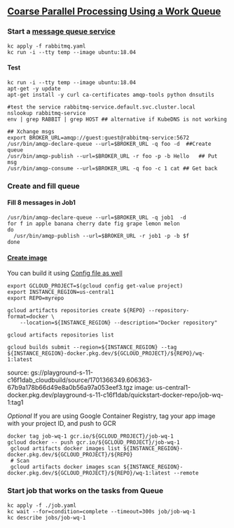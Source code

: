 ## [Coarse Parallel Processing Using a Work Queue](https://kubernetes.io/docs/tasks/job/coarse-parallel-processing-work-queue/#create-an-image)

### Start a [message queue service](https://github.com/kubernetes/kubernetes/tree/release-1.3/examples/celery-rabbitmq)
```
kc apply -f rabbitmq.yaml
kc run -i --tty temp --image ubuntu:18.04  
```
#### Test
```
kc run -i --tty temp --image ubuntu:18.04
apt-get -y update
apt-get install -y curl ca-certificates amqp-tools python dnsutils

#test the service rabbitmq-service.default.svc.cluster.local
nslookup rabbitmq-service
env | grep RABBIT | grep HOST ## alternative if KubeDNS is not working

## Xchange msgs
export BROKER_URL=amqp://guest:guest@rabbitmq-service:5672
/usr/bin/amqp-declare-queue --url=$BROKER_URL -q foo -d  ##Create queue
/usr/bin/amqp-publish --url=$BROKER_URL -r foo -p -b Hello   ## Put msg
/usr/bin/amqp-consume --url=$BROKER_URL -q foo -c 1 cat ## Get back
```



### Create and fill queue
#### Fill 8 messages in Job1
```
/usr/bin/amqp-declare-queue --url=$BROKER_URL -q job1  -d
for f in apple banana cherry date fig grape lemon melon
do
  /usr/bin/amqp-publish --url=$BROKER_URL -r job1 -p -b $f
done
```

#### [Create image](https://cloud.google.com/build/docs/build-push-docker-image)

You can build it using [Config file as well](https://github.com/GoogleCloudPlatform/cloud-build-samples/blob/main/quickstart-build/cloudbuild.yaml)
```
export GCLOUD_PROJECT=$(gcloud config get-value project)
export INSTANCE_REGION=us-central1
export REPO=myrepo

gcloud artifacts repositories create ${REPO} --repository-format=docker \
    --location=${INSTANCE_REGION} --description="Docker repository"

gcloud artifacts repositories list

gcloud builds submit --region=${INSTANCE_REGION} --tag ${INSTANCE_REGION}-docker.pkg.dev/${GCLOUD_PROJECT}/${REPO}/wq-1:latest
```
source: gs://playground-s-11-c16f1dab_cloudbuild/source/1701366349.606363-67b9a178b66d49e8a0b56a97a053eef3.tgz
image: us-central1-docker.pkg.dev/playground-s-11-c16f1dab/quickstart-docker-repo/job-wq-1:tag1

*Optional* If you are using Google Container Registry, tag your app image with your project ID, and push to GCR
```
docker tag job-wq-1 gcr.io/${GCLOUD_PROJECT}/job-wq-1
gcloud docker -- push gcr.io/${GCLOUD_PROJECT}/job-wq-1
 gcloud artifacts docker images list ${INSTANCE_REGION}-docker.pkg.dev/${GCLOUD_PROJECT}/${REPO}
 # Scan
 gcloud artifacts docker images scan ${INSTANCE_REGION}-docker.pkg.dev/${GCLOUD_PROJECT}/${REPO}/wq-1:latest --remote

```
### Start job that works on the tasks from Queue

```
kc apply -f ./job.yaml
kc wait --for=condition=complete --timeout=300s job/job-wq-1
kc describe jobs/job-wq-1
```
